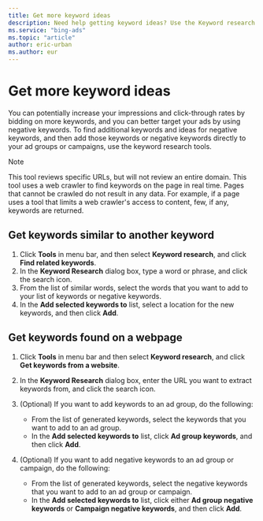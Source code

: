 ```yaml
---
title: Get more keyword ideas
description: Need help getting keyword ideas? Use the Keyword research tool in Microsoft Advertising Editor.
ms.service: "bing-ads"
ms.topic: "article"
author: eric-urban
ms.author: eur
---
```


# Get more keyword ideas

You can potentially increase your impressions and click-through rates by bidding on more keywords, and you can better target your ads by using negative keywords. To find additional keywords and ideas for negative keywords, and then add those keywords or negative keywords directly to your ad groups or campaigns, use the keyword research tools.

> [!NOTE]
> This tool reviews specific URLs, but will not review an entire domain.
> This tool uses a web crawler to find keywords on the page in real time. Pages that cannot be crawled do not result in any data. For example, if a page uses a tool that limits a web crawler's access to content, few, if any, keywords are returned.

## Get keywords similar to another keyword
1. Click **Tools** in menu bar, and then select **Keyword research**, and click **Find related keywords**.
1. In the **Keyword Research** dialog box, type a word or phrase, and click the search icon.
1. From the list of similar words, select the words that you want to add to your list of keywords or negative keywords.
1. In the **Add selected keywords to** list, select a location for the new keywords, and then click **Add**.

## Get keywords found on a webpage
1. Click **Tools** in menu bar and then select **Keyword research**, and click **Get keywords from a website**.
1. In the **Keyword Research** dialog box, enter the URL you want to extract keywords from, and click the search icon.
1. (Optional) If you want to add keywords to an ad group, do the following:
   - From the list of generated keywords, select the keywords that you want to add to an ad group.
   - In the **Add selected keywords to** list, click **Ad group keywords**, and then click **Add**.

1. (Optional) If you want to add negative keywords to an ad group or campaign, do the following:
   - From the list of generated keywords, select the negative keywords that you want to add to an ad group or campaign.
   - In the **Add selected keywords to** list, click either **Ad group negative keywords** or **Campaign negative keywords**, and then click **Add**.



